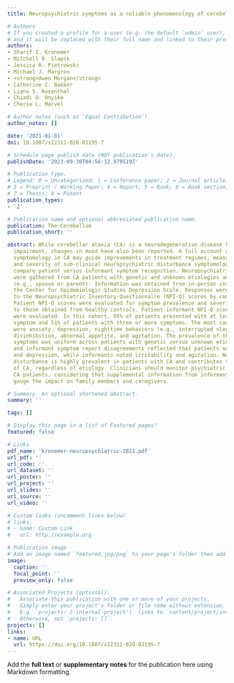 ```yaml
---
title: Neuropsychiatric symptoms as a reliable phenomenology of cerebellar ataxia

# Authors
# If you created a profile for a user (e.g. the default `admin` user), write the username (folder name) here
# and it will be replaced with their full name and linked to their profile.
authors:
- Sharif I. Kronemer
- Mitchell B. Slapik
- Jessica R. Pietrowski
- Michael J. Margron
- <strong>Owen Morgan</strong>
- Catherine C. Bakker
- Liana S. Rosenthal
- Chiadi U. Onyike
- Cherie L. Marvel

# Author notes (such as 'Equal Contribution')
author_notes: []

date: '2021-01-01'
doi: 10.1007/s12311-020-01195-7

# Schedule page publish date (NOT publication's date).
publishDate: '2023-09-30T04:56:12.979519Z'

# Publication type.
# Legend: 0 = Uncategorized; 1 = Conference paper; 2 = Journal article;
# 3 = Preprint / Working Paper; 4 = Report; 5 = Book; 6 = Book section;
# 7 = Thesis; 8 = Patent
publication_types:
- '2'

# Publication name and optional abbreviated publication name.
publication: The Cerebellum
publication_short: ''

abstract: While cerebellar ataxia (CA) is a neurodegenerative disease known for motor
  impairment, changes in mood have also been reported. A full account of neuropsychiatric
  symptomology in CA may guide improvements in treatment regimes, measure the presence
  and severity of sub-clinical neuropsychiatric disturbance symptomology in CA, and
  compare patient versus informant symptom recognition. Neuropsychiatric phenomena
  were gathered from CA patients with genetic and unknown etiologies and their informants
  (e.g., spouse or parent). Information was obtained from in-person interviews and
  the Center for Epidemiologic Studies Depression Scale. Responses were converted
  to the Neuropsychiatric Inventory-Questionnaire (NPI-Q) scores by consensus ratings.
  Patient NPI-Q scores were evaluated for symptom prevalence and severity relative
  to those obtained from healthy controls. Patient-informant NPI-Q score disagreements
  were evaluated. In this cohort, 95% of patients presented with at least one neuropsychiatric
  symptom and 51% of patients with three or more symptoms. The most common symptoms
  were anxiety, depression, nighttime behaviors (e.g., interrupted sleep), irritability,
  disinhibition, abnormal appetite, and agitation. The prevalence of these neuropsychiatric
  symptoms was uniform across patients with genetic versus unknown etiologies. Patient
  and informant symptom report disagreements reflected that patients noted sleep impairment
  and depression, while informants noted irritability and agitation. Neuropsychiatric
  disturbance is highly prevalent in patients with CA and contributes to the phenomenology
  of CA, regardless of etiology. Clinicians should monitor psychiatric health in their
  CA patients, considering that supplemental information from informants can help
  gauge the impact on family members and caregivers.

# Summary. An optional shortened abstract.
summary: ''

tags: []

# Display this page in a list of Featured pages?
featured: false

# Links
pdf_name: 'kronemer-neuropsychiatric-2021.pdf'
url_pdf: ''
url_code: ''
url_dataset: ''
url_poster: ''
url_project: ''
url_slides: ''
url_source: ''
url_video: ''

# Custom links (uncomment lines below)
# links:
# - name: Custom Link
#   url: http://example.org

# Publication image
# Add an image named `featured.jpg/png` to your page's folder then add a caption below.
image:
  caption: ''
  focal_point: ''
  preview_only: false

# Associated Projects (optional).
#   Associate this publication with one or more of your projects.
#   Simply enter your project's folder or file name without extension.
#   E.g. `projects: ['internal-project']` links to `content/project/internal-project/index.md`.
#   Otherwise, set `projects: []`.
projects: []
links:
- name: URL
  url: https://doi.org/10.1007/s12311-020-01195-7
---
```


Add the **full text** or **supplementary notes** for the publication here using Markdown formatting.
